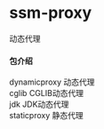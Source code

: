 # ssm-proxy
动态代理  

#### 包介绍  
dynamicproxy  动态代理  
    cglib CGLIB动态代理  
    jdk JDK动态代理    
staticproxy  静态代理  